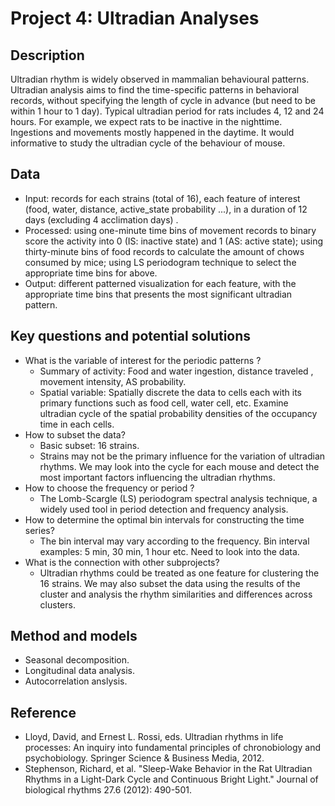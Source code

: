 Project 4: Ultradian Analyses
=============================
## Description

Ultradian rhythm is widely observed in mammalian behavioural patterns. Ultradian analysis aims to find the time-specific patterns in behavioral records, without specifying the length of cycle in advance (but need to be within 1 hour to 1 day). Typical ultradian period for rats includes 4, 12 and 24 hours. For example, we expect rats to be inactive in the nighttime. Ingestions and movements mostly happened in the daytime. It would informative to study the ultradian cycle of the behaviour of mouse.

## Data
- Input:  records for each strains (total of  16), each feature of interest (food, water, distance, active_state probability ...), in a duration of 12 days (excluding 4 acclimation days) . 
- Processed: using one-minute time bins of movement records to binary score the activity into 0 (IS: inactive state) and 1 (AS: active state); using thirty-minute bins of food records to calculate the amount of chows consumed by mice; using LS periodogram technique to select the appropriate time bins for above.
- Output: different patterned visualization for each feature, with the appropriate time bins that presents the most significant ultradian pattern.

## Key questions and potential solutions
- What is the variable of interest for the periodic patterns ?
    - Summary of activity: Food and water ingestion, distance traveled , movement intensity, AS probability.
    - Spatial variable: Spatially discrete the data to cells each with its primary functions such as food cell, water cell, etc.  Examine ultradian cycle of  the spatial probability densities of the occupancy time in each cells. 
- How to subset the data?
    - Basic subset: 16 strains.
    - Strains may not be the primary influence for the variation of ultradian rhythms. We may look into the cycle for each mouse and detect the most important factors influencing the  ultradian rhythms. 
- How to choose the frequency or period ?
    - The Lomb-Scargle (LS) periodogram spectral analysis technique, a widely used tool in period detection and frequency analysis.
- How to determine the optimal bin intervals for constructing the time series?
    - The bin interval may vary according to the frequency. Bin interval examples: 5 min, 30 min, 1 hour etc. Need to look into the data. 
- What is the connection with other subprojects?
    - Ultradian rhythms could be treated as one feature for clustering the 16 strains. We may also subset the data using the results of the cluster and analysis the rhythm similarities and differences across clusters. 

## Method and models
- Seasonal decomposition.
- Longitudinal data analysis.
- Autocorrelation anslysis.

## Reference
- Lloyd, David, and Ernest L. Rossi, eds. Ultradian rhythms in life processes: An inquiry into fundamental principles of chronobiology and psychobiology. Springer Science & Business Media, 2012.
- Stephenson, Richard, et al. "Sleep-Wake Behavior in the Rat Ultradian Rhythms in a Light-Dark Cycle and Continuous Bright Light." Journal of biological rhythms 27.6 (2012): 490-501.
